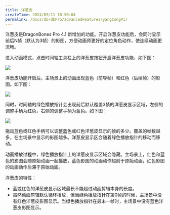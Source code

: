 ```yaml
---
title: 洋葱皮
createTime: 2024/09/11 10:50:04
permalink: /docs/db/dbPro/advancedFeatures/yangCongPi/
---
```

洋葱皮是DragonBones Pro 4.1 新增加的功能。开启洋葱皮功能后，会同时显示前后N帧（默认为3帧）的影图，方便动画师更好的定位角色动作，使连续动画更流畅。

进入动画模式，点击时间轴工具栏上的洋葱皮按钮开启洋葱皮功能，如下图：

![](p1.png)

洋葱皮功能开启后，主场景上的动画出现蓝色（前导帧）和红色（后续帧）的影图。如下图：

![](p2.png)

同时，时间轴的绿色播放指针会出现前后默认覆盖3帧的洋葱皮显示区域，左侧的调整手柄为红色，右侧的调整手柄为蓝色。如下图：

![](p3.png)

拖动蓝色或红色手柄可以调整蓝色或红色洋葱皮显示的帧的多少。覆盖的帧数越多，在主场景中显示的影图越多。洋葱皮显示区会随着绿色播放指针的移动而移动。

动画播放过程中，绿色播放指针上的洋葱皮显示区域会隐藏。主场景上，红色和蓝色的影图会随原始动画一起播放，蓝色影图的动画动作超前于原始动画，红色影图的动画动作后滞于原始动画。

洋葱皮的特性：
* 蓝或红色的洋葱皮显示区域最长不能超过动画剪辑本身的长度。
* 虽然动画剪辑默认循环播放，但当绿色播放指针在第0帧的时候，主场景中没有红色洋葱皮影图显示。当绿色播放指针在最末一帧时，主场景中没有蓝色洋葱皮影图显示。
